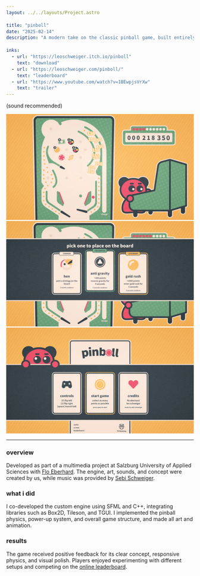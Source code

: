 ```yaml
---
layout: ../../layouts/Project.astro

title: "pinboll"
date: "2025-02-14"
description: "A modern take on the classic pinball game, built entirely from scratch using C++ and SFML. Players can build their own pinball boards by placing unique bumpers with different behaviors, experiment with setups, and compete for the highest score."

inks:
  - url: "https://leoschweiger.itch.io/pinboll"
    text: "download"
  - url: "https://leoschweiger.com/pinboll/"
    text: "leaderboard"
  - url: "https://www.youtube.com/watch?v=1BEwpjsVrXw"
    text: "trailer"
---
```


<p class="imageCaption">(sound recommended)</p>

![](../../media/projects/pinboll_0_keep.webp)
![](../../media/projects/pinboll_1_keep.webp)
![](../../media/projects/pinboll_2_keep.webp)

---

### overview
Developed as part of a multimedia project at Salzburg University of Applied Sciences with [Flo Eberhard](https://portfolio.fh-salzburg.ac.at/users/florian-eberhard). The engine, art, sounds, and concept were created by us, while music was provided by [Sebi Schweiger](https://www.schweigersebi.com/).

### what i did
I co-developed the custom engine using SFML and C++, integrating libraries such as Box2D, Tileson, and TGUI. I implemented the pinball physics, power-up system, and overall game structure, and made all art and animation.

### results
The game received positive feedback for its clear concept, responsive physics, and visual polish. Players enjoyed experimenting with different setups and competing on the [online leaderboard](https://leoschweiger.com/pinboll/).